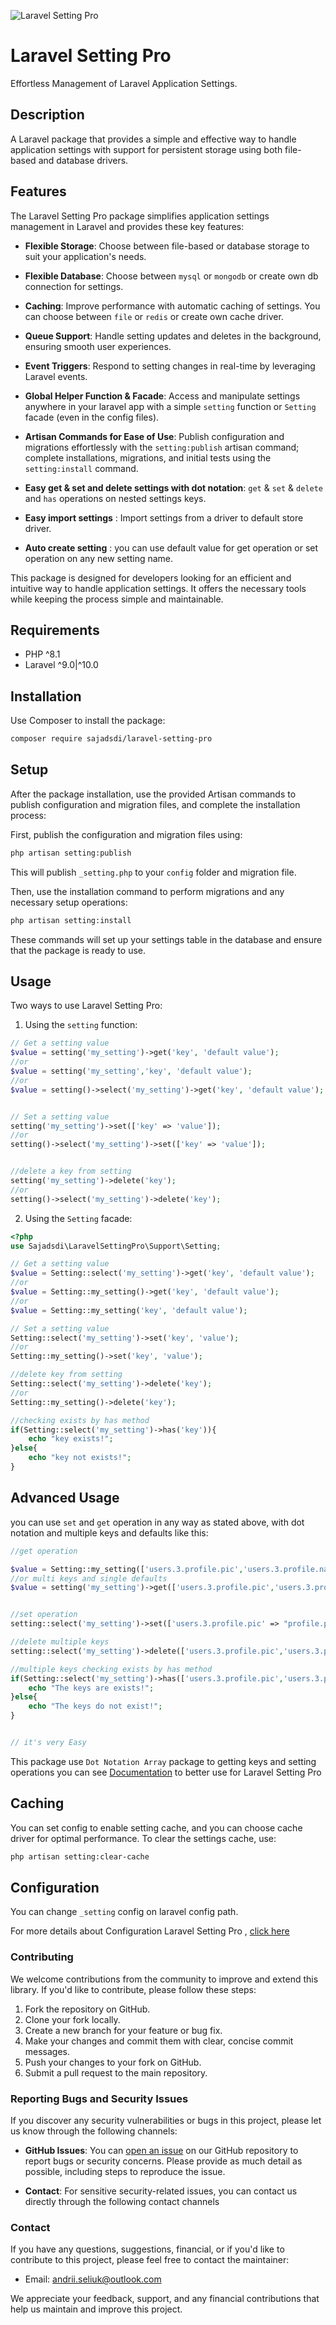 ![Laravel Setting Pro](https://techcaptain.github.io/images/laravel-setting-pro.jpg)

# Laravel Setting Pro

Effortless Management of Laravel Application Settings.

## Description

A Laravel package that provides a simple and effective way to handle application settings with support for persistent
storage using both file-based and database drivers.

## Features

The Laravel Setting Pro package simplifies application settings management in Laravel and provides these key features:

- **Flexible Storage**: Choose between file-based or database storage to suit your application's needs.

- **Flexible Database**: Choose between `mysql` or `mongodb` or create own db connection for settings.

- **Caching**: Improve performance with automatic caching of settings. You can choose between `file` or `redis` or create own cache driver.

- **Queue Support**: Handle setting updates and deletes in the background, ensuring smooth user experiences.

- **Event Triggers**: Respond to setting changes in real-time by leveraging Laravel events.

- **Global Helper Function & Facade**: Access and manipulate settings anywhere in your laravel app with a simple `setting` function or `Setting` facade (even in the config files).

- **Artisan Commands for Ease of Use**: Publish configuration and migrations effortlessly with the `setting:publish`
  artisan command; complete installations, migrations, and initial tests using the `setting:install` command.

- **Easy get & set and delete settings with dot notation**: `get` & `set` & `delete` and `has` operations on nested settings keys.

- **Easy import settings** : Import settings from a driver to default store driver.

- **Auto create setting** : you can use default value for get operation or set operation on any new setting name.

This package is designed for developers looking for an efficient and intuitive way to handle application settings. It
offers the necessary tools while keeping the process simple and maintainable.

## Requirements

- PHP ^8.1
- Laravel ^9.0|^10.0

## Installation

Use Composer to install the package:

```bash
composer require sajadsdi/laravel-setting-pro
```

## Setup

After the package installation, use the provided Artisan commands to publish configuration and migration files, and
complete the installation process:

First, publish the configuration and migration files using:

```bash
php artisan setting:publish
```

This will publish `_setting.php` to your `config` folder and migration file.

Then, use the installation command to perform migrations and any necessary setup operations:

```bash
php artisan setting:install
```

These commands will set up your settings table in the database and ensure that the package is ready to use.

## Usage

Two ways to use Laravel Setting Pro:

1. Using the `setting` function:

```php
// Get a setting value
$value = setting('my_setting')->get('key', 'default value');
//or
$value = setting('my_setting','key', 'default value');
//or
$value = setting()->select('my_setting')->get('key', 'default value');


// Set a setting value
setting('my_setting')->set(['key' => 'value']);
//or
setting()->select('my_setting')->set(['key' => 'value']);


//delete a key from setting
setting('my_setting')->delete('key');
//or
setting()->select('my_setting')->delete('key');

```

2. Using the `Setting` facade:

```php
<?php
use Sajadsdi\LaravelSettingPro\Support\Setting;

// Get a setting value
$value = Setting::select('my_setting')->get('key', 'default value');
//or
$value = Setting::my_setting()->get('key', 'default value');
//or
$value = Setting::my_setting('key', 'default value');

// Set a setting value
Setting::select('my_setting')->set('key', 'value');
//or
Setting::my_setting()->set('key', 'value');

//delete key from setting
Setting::select('my_setting')->delete('key');
//or
Setting::my_setting()->delete('key');

//checking exists by has method
if(Setting::select('my_setting')->has('key')){
    echo "key exists!";
}else{
    echo "key not exists!";
}

```

## Advanced Usage

you can use `set` and `get` operation in any way as stated above, with dot notation and multiple keys and defaults like this:

```php
//get operation

$value = Setting::my_setting(['users.3.profile.pic','users.3.profile.name'], ["default.png","No name"]);
//or multi keys and single defaults
$value = setting('my_setting')->get(['users.3.profile.pic','users.3.profile.name'], ["no data"]);


//set operation
setting::select('my_setting')->set(['users.3.profile.pic' => "profile.png",'users.3.profile.name' => "john"])

//delete multiple keys
setting::select('my_setting')->delete(['users.3.profile.pic','users.3.profile.name']);

//multiple keys checking exists by has method
if(Setting::select('my_setting')->has(['users.3.profile.pic','users.3.profile.name'])){
    echo "The keys are exists!";
}else{
    echo "The keys do not exist!";
}


// it's very Easy
```

This package use `Dot Notation Array` package to getting keys and setting operations you can see [Documentation](https://github.com/sajadsdi/array-dot-notation) to better use for Laravel Setting Pro

## Caching

You can set config to enable setting cache, and you can choose cache driver for optimal performance.
To clear the settings cache, use:

```bash
php artisan setting:clear-cache
```

## Configuration

You can change `_setting` config on laravel config path.

For more details about Configuration Laravel Setting Pro , [click here](CONFIGURATION.md)

### Contributing

We welcome contributions from the community to improve and extend this library. If you'd like to contribute, please follow these steps:

1. Fork the repository on GitHub.
2. Clone your fork locally.
3. Create a new branch for your feature or bug fix.
4. Make your changes and commit them with clear, concise commit messages.
5. Push your changes to your fork on GitHub.
6. Submit a pull request to the main repository.

### Reporting Bugs and Security Issues

If you discover any security vulnerabilities or bugs in this project, please let us know through the following channels:

- **GitHub Issues**: You can [open an issue](https://github.com/techcaptain04/laravel-setting-pro/issues) on our GitHub repository to report bugs or security concerns. Please provide as much detail as possible, including steps to reproduce the issue.

- **Contact**: For sensitive security-related issues, you can contact us directly through the following contact channels

### Contact

If you have any questions, suggestions, financial, or if you'd like to contribute to this project, please feel free to contact the maintainer:

- Email: andrii.seliuk@outlook.com

We appreciate your feedback, support, and any financial contributions that help us maintain and improve this project.
